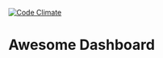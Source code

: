 [![Code
Climate](https://codeclimate.com/github/hugohenley/awesome_dashboard/badges/gpa.svg)](https://codeclimate.com/github/hugohenley/awesome_dashboard)

# Awesome Dashboard
